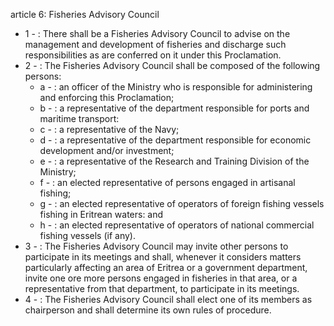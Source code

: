article 6: Fisheries Advisory Council

<ul>
			<li>1 - : There shall be a Fisheries Advisory Council to advise on the management and development of fisheries and discharge such responsibilities as are conferred on it under this Proclamation.<ul>
			</ul></li>			<li>2 - : The Fisheries Advisory Council shall be composed of the following persons:<ul>
						<li>a - : an officer of the Ministry who is responsible for administering and enforcing this Proclamation;<ul>
						</ul></li>						<li>b - : a representative of the department responsible for ports and maritime transport:<ul>
						</ul></li>						<li>c - : a representative of the Navy;<ul>
						</ul></li>						<li>d - : a representative of the department responsible for economic development and&#x2F;or investment;<ul>
						</ul></li>						<li>e - : a representative of the Research and Training Division of the Ministry;<ul>
						</ul></li>						<li>f - : an elected representative of persons engaged in artisanal fishing;<ul>
						</ul></li>						<li>g - : an elected representative of operators of foreign fishing vessels fishing in Eritrean waters: and<ul>
						</ul></li>						<li>h - : an elected representative of operators of national commercial fishing vessels (if any).<ul>
						</ul></li>			</ul></li>			<li>3 - : The Fisheries Advisory Council may invite other persons to participate in its meetings and shall, whenever it considers matters particularly affecting an area of Eritrea or a government department, invite one ore more persons engaged in fisheries in that area, or a representative from that department, to participate in its meetings.<ul>
			</ul></li>			<li>4 - : The Fisheries Advisory Council shall elect one of its members as chairperson and shall determine its own rules of procedure.<ul>
			</ul></li></ul>